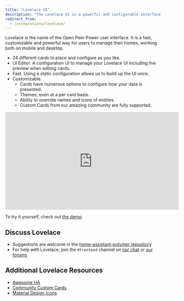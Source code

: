 ```yaml
---
title: "Lovelace UI"
description: "The Lovelace UI is a powerful and configurable interface for Open Peer Power."
redirect_from:
  - /integrations/lovelace/
---
```


Lovelace is the name of the Open Peer Power user interface. It is a fast, customizable and powerful way for users to manage their homes, working both on mobile and desktop.

- 24 different cards to place and configure as you like.
- UI Editor. A configuration UI to manage your Lovelace UI including live preview when editing cards.
- Fast. Using a static configuration allows us to build up the UI once.
- Customizable.
  - Cards have numerous options to configure how your data is presented.
  - Themes; even at a per card basis.
  - Ability to override names and icons of entities.
  - Custom Cards from our amazing community are fully supported.

<div class='videoWrapper'>
<iframe width="560" height="315" src="https://www.youtube.com/embed/XY3R0xI45wA" frameborder="0" allowfullscreen></iframe>
</div>

To try it yourself, check out [the demo](https://demo.openpeerpower.io).

## Discuss Lovelace

- Suggestions are welcome in the [home-assistant-polymer repository](https://github.com/home-assistant/home-assistant-polymer/)
- For help with Lovelace, join the `#frontend` channel on [our chat](/join-chat/) or [our forums](https://community.openpeerpower.io/c/projects/frontend)

## Additional Lovelace Resources

* [Awesome HA](https://www.awesome-ha.com/#lovelace-ui)
* [Community Custom Cards](https://github.com/custom-cards)
* [Material Design Icons](https://materialdesignicons.com/tag/community)
